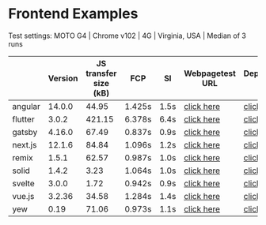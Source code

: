 # Frontend Examples

Test settings: MOTO G4 | Chrome v102 | 4G | Virginia, USA | Median of 3 runs

|  | Version | JS transfer size (kB) | FCP | SI | Webpagetest URL | Deployment URL | 
| - | - | - | - | - | - | - |
| angular | 14.0.0 | 44.95 | 1.425s | 1.5s | [click here](https://www.webpagetest.org/result/220609_BiDc09_C37/) | [click here](https://angular-orcin-chi.vercel.app/) |
| flutter | 3.0.2 | 421.15 | 6.378s | 6.4s | [click here](https://www.webpagetest.org/result/220610_AiDcZ2_BSJ/) | [click here](https://flutter-web.frameworklist.com/#/) |
| gatsby | 4.16.0 | 67.49 | 0.837s | 0.9s | [click here](https://www.webpagetest.org/result/220610_AiDc4N_BAJ/) | [click here](https://frontend-examples.github.io/gatsby/) |
| next.js | 12.1.6 | 84.84 | 1.096s | 1.2s | [click here](https://www.webpagetest.org/result/220609_BiDc3G_BXV/) | [click here](https://next-js-tan-phi.vercel.app/) |
| remix | 1.5.1 | 62.57 | 0.987s | 1.0s | [click here](https://www.webpagetest.org/result/220609_BiDc20_BXW/) | [click here](https://remix-five-pink.vercel.app/) |
| solid | 1.4.2 | 3.23 | 1.064s | 1.0s | [click here](https://www.webpagetest.org/result/220609_BiDc83_BY1/) | [click here](https://solid-rosy.vercel.app/) |
| svelte | 3.0.0 | 1.72 | 0.942s | 0.9s | [click here](https://www.webpagetest.org/result/220609_AiDcRJ_C3P/) | [click here](https://svelte-ten-wine.vercel.app) |
| vue.js | 3.2.36 | 34.58 | 1.284s | 1.4s | [click here](https://www.webpagetest.org/result/220609_BiDc02_BXZ/) | [click here](https://vue-js-tau.vercel.app/) |
| yew | 0.19 | 71.06 | 0.973s | 1.1s | [click here](https://www.webpagetest.org/result/220610_AiDcJ5_B37/) | [click here](https://frontend-examples.github.io/yew/) |
